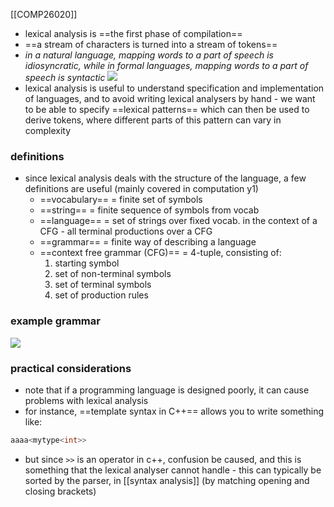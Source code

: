 [[COMP26020]]

- lexical analysis is ==the first phase of compilation==
- ==a stream of characters is turned into a stream of tokens==
- *in a natural language, mapping words to a part of speech is idiosyncratic, while in formal languages, mapping words to a part of speech is syntactic*
![](https://i.imgur.com/hYsN8DA.png)
- lexical analysis is useful to understand specification and implementation of languages, and to avoid writing lexical analysers by hand - we want to be able to specify ==lexical patterns== which can then be used to derive tokens, where different parts of this pattern can vary in complexity


### definitions
- since lexical analysis deals with the structure of the language, a few definitions are useful (mainly covered in computation y1)
	- ==vocabulary== = finite set of symbols
	- ==string== = finite sequence of symbols from vocab
	- ==language== = set of strings over fixed vocab. in the context of a CFG - all terminal productions over a CFG
	- ==grammar== = finite way of describing a language
	- ==context free grammar (CFG)== = 4-tuple, consisting of:
		1. starting symbol
		2. set of non-terminal symbols
		3. set of terminal symbols
		4. set of production rules

### example grammar
![](https://i.imgur.com/T7R23J9.png)

### practical considerations
- note that if a programming language is designed poorly, it can cause problems with lexical analysis
- for instance, ==template syntax in C++== allows you to write something like:
```c++
aaaa<mytype<int>>
```
- but since `>>` is an operator in c++, confusion be caused, and this is something that the lexical analyser cannot handle - this can typically be sorted by the parser, in [[syntax analysis]] (by matching opening and closing brackets)